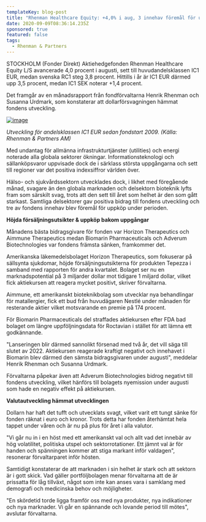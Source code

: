 ```yaml
---
templateKey: blog-post
title: "Rhenman Healthcare Equity: +4,0% i aug, 3 innehav föremål för uppköp"
date: 2020-09-09T08:36:14.235Z
sponsored: true
featured: false
tags:
  - Rhenman & Partners
---
```

<!--StartFragment-->

STOCKHOLM (Fonder Direkt) Aktiehedgefonden Rhenman Healthcare Equity L/S avancerade 4,0 procent i augusti, sett till huvudandelsklassen IC1 EUR, medan svenska RC1 steg 3,8 procent. Hittills i år är IC1 EUR därmed upp 3,5 procent, medan IC1 SEK noterar +1,4 procent.

Det framgår av en månadsrapport från fondförvaltarna Henrik Rhenman och Susanna Urdmark, som konstaterar att dollarförsvagningen hämmat fondens utveckling.

[![image](https://i.direkt.se/200909/588852701.png)](https://i.direkt.se/200909/588852701.png)

*Utveckling för andelsklassen IC1 EUR sedan fondstart 2009. (Källa: Rhenman & Partners AM)*

Med undantag för allmänna infrastrukturtjänster (utilities) och energi noterade alla globala sektorer ökningar. Informationsteknologi och sällanköpsvaror uppvisade dock de i särklass största uppgångarna och sett till regioner var det positiva indexsiffror världen över.

Hälso- och sjukvårdssektorn utvecklades dock, i likhet med föregående månad, svagare än den globala marknaden och delsektorn bioteknik lyfts fram som särskilt svag, trots att den sett till året som helhet är den som gått starkast. Samtliga delsektorer gav positiva bidrag till fondens utveckling och tre av fondens innehav blev föremål för uppköp under perioden.

**Höjda försäljningsutsikter & uppköp bakom uppgångar**

Månadens bästa bidragsgivare för fonden var Horizon Therapeutics och Aimmune Therapeutics medan Biomarin Pharmaceuticals och Adverum Biotechnologies var fondens främsta sänken, framkommer det.

Amerikanska läkemedelsbolaget Horizon Therapeutics, som fokuserar på sällsynta sjukdomar, höjde försäljningsutsikterna för produkten Tepezza i samband med rapporten för andra kvartalet. Bolaget ser nu en marknadspotential på 3 miljarder dollar mot tidigare 1 miljard dollar, vilket fick aktiekursen att reagera mycket positivt, skriver förvaltarna.

Aimmune, ett amerikanskt bioteknikbolag som utvecklar nya behandlingar för matallergier, fick ett bud från huvudägaren Nestlé under månaden för resterande aktier vilket motsvarande en premie på 174 procent.

För Biomarin Pharmaceuticals del straffades aktiekursen efter FDA bad bolaget om längre uppföljningsdata för Roctavian i stället för att lämna ett godkännande.

"Lanseringen blir därmed sannolikt försenad med två år, det vill säga till slutet av 2022. Aktiekursen reagerade kraftigt negativt och innehavet i Biomarin blev därmed den sämsta bidragsgivaren under augusti", meddelar Henrik Rhenman och Susanna Urdmark.

Förvaltarna påpekar även att Adverum Biotechnologies bidrog negativt till fondens utveckling, vilket hänförs till bolagets nyemission under augusti som hade en negativ effekt på aktiekursen.

**Valutautveckling hämmat utvecklingen**

Dollarn har haft det tufft och utvecklats svagt, vilket varit ett tungt sänke för fonden räknat i euro och kronor. Trots detta har fonden återhämtat hela tappet under våren och är nu på plus för året i alla valutor.

"Vi går nu in i en höst med ett amerikanskt val och allt vad det innebär av hög volatilitet, politiska utspel och sektorrotationer. Ett jämnt val är för handen och spänningen kommer att stiga markant inför valdagen", resonerar förvaltarparet inför hösten.

Samtidigt konstaterar de att marknaden i sin helhet är stark och att sektorn är i gott skick. Vad gäller portföljbolagen menar förvaltarna att de är prissatta för låg tillväxt, något som inte kan anses vara i samklang med demografi och medicinska behov och möjligheter.

"En skördetid torde ligga framför oss med nya produkter, nya indikationer och nya marknader. Vi går en spännande och lovande period till mötes", avslutar förvaltarna.

<!--EndFragment-->